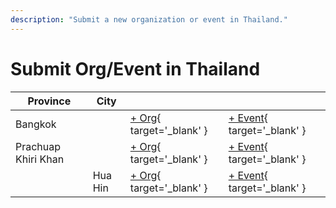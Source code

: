 ```yaml
---
description: "Submit a new organization or event in Thailand."
---
```


# Submit Org/Event in Thailand

| Province | City | | |
| --- | --- | --- | --- |
| Bangkok | | [+ Org](https://github.com/swingdance/orgs/issues/new?assignees=&labels=add+org&projects=&template=02-add_entity.yml&title=%5Bth%5D%20%3CName%3E&region=th&province=Bangkok&city=Bangkok){ target='_blank' } | [+ Event](https://github.com/swingdance/events/issues/new?assignees=&labels=add+event&projects=&template=02-add_entity.yml&title=%5B2024%2Fth%5D%20%3CName%3E&region=th&province=Bangkok&city=Bangkok&org_id=&date_starts=2024-&date_ends=2024-){ target='_blank' } |
| Prachuap Khiri Khan | | [+ Org](https://github.com/swingdance/orgs/issues/new?assignees=&labels=add+org&projects=&template=02-add_entity.yml&title=%5Bth%5D%20%3CName%3E&region=th&province=Prachuap%20Khiri%20Khan&city=){ target='_blank' } | [+ Event](https://github.com/swingdance/events/issues/new?assignees=&labels=add+event&projects=&template=02-add_entity.yml&title=%5B2024%2Fth%5D%20%3CName%3E&region=th&province=Prachuap%20Khiri%20Khan&city=&org_id=&date_starts=2024-&date_ends=2024-){ target='_blank' } |
| | Hua Hin | [+ Org](https://github.com/swingdance/orgs/issues/new?assignees=&labels=add+org&projects=&template=02-add_entity.yml&title=%5Bth%5D%20%3CName%3E&region=th&province=Prachuap%20Khiri%20Khan&city=Hua%20Hin){ target='_blank' } | [+ Event](https://github.com/swingdance/events/issues/new?assignees=&labels=add+event&projects=&template=02-add_entity.yml&title=%5B2024%2Fth%5D%20%3CName%3E&region=th&province=Prachuap%20Khiri%20Khan&city=Hua%20Hin&org_id=&date_starts=2024-&date_ends=2024-){ target='_blank' } |
